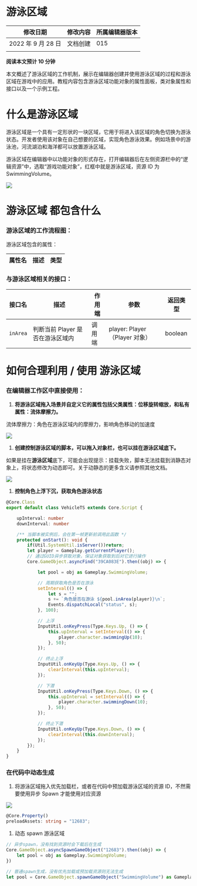 # 游泳区域

| 修改日期           | 修改内容 | 所属编辑器版本 |
| ------------------ | -------- | -------------- |
| 2022 年 9 月 28 日 | 文档创建 | 015            |
|                    |          |                |

<strong>阅读本文预计 10 分钟</strong>

本文概述了游泳区域的工作机制，展示在编辑器创建并使用游泳区域的过程和游泳区域在游戏中的应用。教程内容包含游泳区域功能对象的属性面板，类对象属性和接口以及一个示例工程。

# 什么是游泳区域

游泳区域是一个具有一定形状的一块区域，它用于将进入该区域的角色切换为游泳状态。开发者使用该对象在自己想要的区域，实现角色游泳效果。例如场景中的游泳池，河流湖泊和海洋都可以放置游泳区域。

游泳区域在编辑器中以功能对象的形式存在，打开编辑器后在左侧资源栏中的“逻辑资源”中，选取“游戏功能对象”，红框中就是游泳区域，资源 ID 为 SwimmingVolume。

![](static/boxcnklFus3V8nCK4WifzRBToth.png)

# 游泳区域 都包含什么

### 游泳区域的工作流程图：

游泳区域包含的属性：

| 属性名 | 描述 | 类型 |
| ------ | ---- | ---- |

### 与游泳区域相关的接口：

| 接口名   | 描述                             | 作用端 | 参数                          | 返回类型 |
| -------- | -------------------------------- | ------ | ----------------------------- | -------- |
| `inArea` | 判断当前 Player 是否在游泳区域内 | 调用端 | player: Player（Player 对象） | boolean  |

# 如何合理利用 / 使用 游泳区域

### 在编辑器工作区中直接使用：

1. <strong>将</strong><strong>游泳区域</strong><strong>拖入场景并自定义它的属性包括父类属性：位移旋转缩放，和</strong><strong>私有属性：流体摩擦力。</strong>

流体摩擦力：角色在游泳区域内的摩擦力，影响角色移动的加速度

![](static/boxcnr8sJkckAKL6jAXzrLm2APh.png)

1. <strong>创建控制游泳区域的脚本，可以拖入对象栏，也可以挂在游泳区域底下。</strong>

如果是挂在<strong>游泳区域</strong>底下，可能会出现提示：挂载失败，脚本无法挂载到消静态对象上，将状态修改为动态即可。关于动静态的更多含义请参照其他文档。

![](static/boxcn9hT5cYmMMIqI7WmoDMqxFd.png)

1. <strong>控制角色上浮下沉，获取角色游泳状态</strong>

```ts
@Core.Class
export default class VehicleTS extends Core.Script {

    upInterval: number
    downInterval: number

    /** 当脚本被实例后，会在第一帧更新前调用此函数 */
    protected onStart(): void {
        if(Util.SystemUtil.isServer())return;
        let player = Gameplay.getCurrentPlayer();
        // 通过GUID异步获取对象，保证对象获取到后对它进行操作
        Core.GameObject.asyncFind("39CA083E").then((obj) => {

            let pool = obj as Gameplay.SwimmingVolume;

            // 周期获取角色是否在游泳
            setInterval(() => {
                let s = "";
                s += `角色是否在游泳 ${pool.inArea(player)}\n`;
                Events.dispatchLocal("status", s);
            }, 100);

            // 上浮
            InputUtil.onKeyPress(Type.Keys.Up, () => {
                this.upInterval = setInterval(() => {
                    player.character.swimmingUp(10);
                }, 50);
            });

            // 终止上浮
            InputUtil.onKeyUp(Type.Keys.Up, () => {
                clearInterval(this.upInterval);
            });

            // 下潜
            InputUtil.onKeyPress(Type.Keys.Down, () => {
                this.upInterval = setInterval(() => {
                    player.character.swimmingDown(10);
                }, 50);
            });

            // 终止下潜
            InputUtil.onKeyUp(Type.Keys.Down, () => {
                clearInterval(this.downInterval);
            });
        });
    }
}
```

### 在代码中动态生成

1. 将游泳区域拖入优先加载栏，或者在代码中预加载游泳区域的资源 ID，不然需要使用异步 Spawn 才能使用对应资源

![](static/boxcn215NoQaq16yYmMniS2xmKf.png)

```ts
@Core.Property()
preloadAssets: string = "12683";
```

1. 动态 spawn 游泳区域

```ts
// 异步spawn，没有找到资源时会下载后在生成
Core.GameObject.asyncSpawnGameObject("12683").then((obj) => {
    let pool = obj as Gameplay.SwimmingVolume;
})
```

```ts
// 普通spawn生成，没有优先加载或预加载资源则无法生成
let pool = Core.GameObject.spawnGameObject("SwimmingVolume") as Gameplay.SwimmingVolume;
```

#
